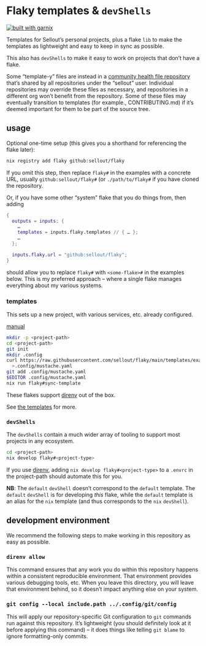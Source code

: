 # Flaky templates & `devShells`

[![built with garnix](https://img.shields.io/endpoint?url=https%3A%2F%2Fgarnix.io%2Fapi%2Fbadges%2Fsellout%2Fflaky)](https://garnix.io)

Templates for Sellout’s personal projects, plus a flake `lib` to make the templates as lightweight and easy to keep in sync as possible.

This also has `devShells` to make it easy to work on projects that don’t have a flake.

Some “template-y” files are instead in a [community health file repository](https://github.com/sellout/.github) that’s shared by all repositories under the “sellout” user. Individual repositories may override these files as necessary, and repositories in a different org won’t benefit from the repository. Some of these files may eventually transition to templates (for example., CONTRIBUTING.md) if it’s deemed important for them to be part of the source tree.

## usage

Optional one-time setup (this gives you a shorthand for referencing the flake later):

```bash
nix registry add flaky github:sellout/flaky
```

If you omit this step, then replace `flaky#` in the examples with a concrete URL, usually `github:sellout/flaky#` (or `./path/to/flaky#` if you have cloned the repository.

Or, if you have some other “system” flake that you do things from, then adding

```nix
{
  outputs = inputs: {
    …
    templates = inputs.flaky.templates // { … };
    …
  };

  inputs.flaky.url = "github:sellout/flaky";
}
```

should allow you to replace `flaky#` with `<some-flake>#` in the examples below. This is my preferred approach – where a single flake manages everything about my various systems.

### templates

This sets up a new project, with various services, etc. already configured.

[manual](https://nixos.org/manual/nix/stable/command-ref/new-cli/nix3-flake-init.html)

```bash
mkdir -p <project-path>
cd <project-path>
git init
mkdir .config
curl https://raw.githubusercontent.com/sellout/flaky/main/templates/example.yaml \
  >.config/mustache.yaml
git add .config/mustache.yaml
$EDITOR .config/mustache.yaml
nix run flaky#sync-template
```

These flakes support [direnv](https://direnv.net/) out of the box.

See [the templates](./templates/README.md) for more.

### `devShells`

The `devShells` contain a much wider array of tooling to support most projects in any ecosystem.

```bash
cd <project-path>
nix develop flaky#<project-type>
```

If you use [direnv](https://direnv.net/), adding `nix develop flaky#<project-type>` to a `.envrc` in the project-path should automate this for you.

**NB**: The `default` `devShell` doesn’t correspond to the `default` template. The `default` `devShell` is for developing _this_ flake, while the `default` template is an alias for the `nix` template (and thus corresponds to the `nix` `devShell`).

## development environment

We recommend the following steps to make working in this repository as easy as possible.

### `direnv allow`

This command ensures that any work you do within this repository happens within a consistent reproducible environment. That environment provides various debugging tools, etc. When you leave this directory, you will leave that environment behind, so it doesn’t impact anything else on your system.

### `git config --local include.path ../.config/git/config`

This will apply our repository-specific Git configuration to `git` commands run against this repository. It’s lightweight (you should definitely look at it before applying this command) – it does things like telling `git blame` to ignore formatting-only commits.
